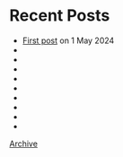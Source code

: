 # Recent Posts

* [First post](_posts/2024-05-01-FirstPost.md) on 1 May 2024
* 
* 
* 
* 
* 
* 
* 
* 
* 

[Archive](archive.md)
